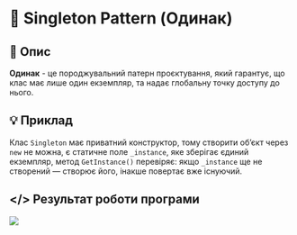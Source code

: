 ﻿# 🔗 Singleton Pattern (Одинак)
## 💬 Опис
**Одинак** - це породжувальний патерн проєктування, який гарантує, що клас має лише один екземпляр, та надає глобальну точку доступу до нього.
## 💡 Приклад
Клас ```Singleton``` має приватний конструктор, тому створити об’єкт через ```new``` не можна, є статичне поле ```_instance```, яке зберігає єдиний екземпляр, метод ```GetInstance()``` перевіряє: якщо ```_instance``` ще не створений — створює його, інакше повертає вже існуючий.
## </> Результат роботи програми
![](https://github.com/user-attachments/assets/fbd31791-5c25-4334-bcfa-4926ad57189e)
